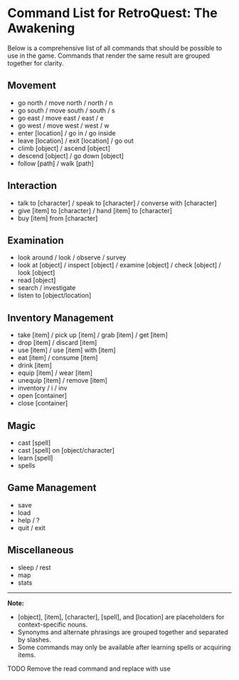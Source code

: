 # Command List for RetroQuest: The Awakening

Below is a comprehensive list of all commands that should be possible to use in the game. Commands that render the same result are grouped together for clarity.

## Movement

- go north / move north / north / n
- go south / move south / south / s
- go east / move east / east / e
- go west / move west / west / w
- enter [location] / go in / go inside
- leave [location] / exit [location] / go out
- climb [object] / ascend [object]
- descend [object] / go down [object]
- follow [path] / walk [path]

## Interaction

- talk to [character] / speak to [character] / converse with [character]
- give [item] to [character] / hand [item] to [character]
- buy [item] from [character]

## Examination

- look around / look / observe / survey
- look at [object] / inspect [object] / examine [object] / check [object] / look [object]
- read [object]
- search / investigate
- listen to [object/location]

## Inventory Management

- take [item] / pick up [item] / grab [item] / get [item]
- drop [item] / discard [item]
- use [item] / use [item] with [item]
- eat [item] / consume [item]
- drink [item]
- equip [item] / wear [item]
- unequip [item] / remove [item]
- inventory / i / inv
- open [container]
- close [container]

## Magic

- cast [spell]
- cast [spell] on [object/character]
- learn [spell]
- spells

## Game Management

- save
- load
- help / ?
- quit / exit

## Miscellaneous

- sleep / rest
- map
- stats

---

**Note:**

- [object], [item], [character], [spell], and [location] are placeholders for context-specific nouns.
- Synonyms and alternate phrasings are grouped together and separated by slashes.
- Some commands may only be available after learning spells or acquiring items.

TODO Remove the read command and replace with use
